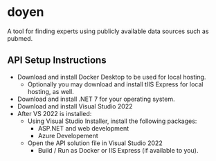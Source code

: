 # doyen
A tool for finding experts using publicly available data sources such as pubmed.

## API Setup Instructions
- Download and install Docker Desktop to be used for local hosting.
	- Optionally you may download and install tIIS Express for local hosting, as well.
- Download and install .NET 7 for your operating system.
- Download and install Visual Studio 2022
- After VS 2022 is installed:
	- Using Visual Studio Installer, install the following packages:
		- ASP.NET and web development
		- Azure Developement
	- Open the API solution file in Visual Studio 2022
		- Build / Run as Docker or IIS Express (if available to you).
